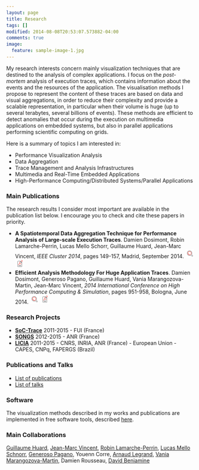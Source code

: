 ```yaml
---
layout: page
title: Research
tags: []
modified: 2014-08-08T20:53:07.573882-04:00
comments: true
image:
  feature: sample-image-1.jpg
---
```


My research interests concern mainly visualization techniques that are destined to the analysis of complex applications.
I focus on the *post-mortem* analysis of execution traces, which contains information about the events and the resources of the application. The visualisation methods I propose to represent the content of these traces are based on data and visual aggregations, in order to reduce their complexity and provide a scalable representation, in particular when their volume is huge (up to several terabytes, several billions of events). These methods are efficient to detect anomalies that occur during the execution on multimedia applications on embedded systems, but also in parallel applications performing scientific computing on grids. 

Here is a summary of topics I am interested in:  

- Performance Visualization Analysis
- Data Aggregation
- Trace Management and Analysis Infrastructures
- Multimedia and Real-Time Embedded Applications
- High-Performance Computing/Distributed Systems/Parallel Applications

### Main Publications

The research results I consider most important are available in the publication list below. I encourage you to check and cite these papers in priority.

- **A Spatiotemporal Data Aggregation Technique for Performance Analysis of Large-scale Execution Traces**. Damien Dosimont, Robin Lamarche-Perrin, Lucas Mello Schorr, Guillaume Huard, Jean-Marc Vincent, *IEEE Cluster 2014*, pages 149-157, Madrid, September 2014. [![DOI](/images/doi.png)](http://dx.doi.org/10.1109/CLUSTER.2014.6968741) [![PDF](/images/pdf.png)](https://hal.inria.fr/hal-01065093/document)
- **Efficient Analysis Methodology For Huge Application Traces**. Damien Dosimont, Generoso Pagano, Guillaume Huard, Vania Marangozova-Martin, Jean-Marc Vincent, *2014 International Conference on High Performance Computing & Simulation*, pages 951-958, Bologna, June 2014. [![DOI](/images/doi.png)](http://dx.doi.org/10.1109/HPCSim.2014.6903791) [![PDF](/images/pdf.png)](https://hal.inria.fr/hal-01065783/document)

### Research Projects

- **[SoC-Trace](http://www.minalogic.com/TPL_CODE/TPL_PROJET/PAR_TPL_IDENTIFIANT/2717/15-annuaire-innovations-technologiques-nanotechnologie-systeme-embarque.htm#.VT40XVWsUW0)** 2011-2015 - FUI (France)
- **[SONGS](http://infra-songs.gforge.inria.fr/)** 2012-2015 - ANR (France)
- **[LICIA](http://licia-lab.org/index-en.html)** 2011-2015 - CNRS, INRIA, ANR (France) - European Union - CAPES, CNPq, FAPERGS (Brazil)

### Publications and Talks

- [List of publications](/site/publications/)
- [List of talks](/site/talks/)

### Software

The visualization methods described in my works and publications are implemented in free software tools, described [here](/site/software/).

### Main Collaborations

[Guillaume Huard](http://www-id.imag.fr/Laboratoire/Membres/Huard_Guillaume/public_html/index.html), [Jean-Marc Vincent](http://mescal.imag.fr/membres/jean-marc.vincent/index.html/), [Robin Lamarche-Perrin](http://www.mis.mpg.de/jjost/members/robin-lamarche-perrin.html), [Lucas Mello Schnorr](http://www.inf.ufrgs.br/~schnorr/), [Generoso Pagano](http://mescal.imag.fr/membres/generoso.pagano/), Youenn Corre, [Arnaud Legrand](http://mescal.imag.fr/membres/arnaud.legrand/), [Vania Marangozova-Martin](http://nanosim.imag.fr/membres/vania.marangozova-martin/), Damien Rousseau, [David Beniamine](http://moais.imag.fr/membres/david.beniamine/index.en.html)

